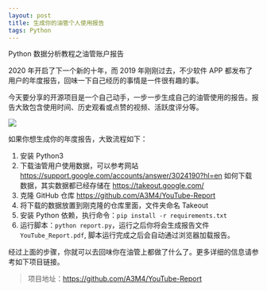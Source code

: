 ```yaml
---
layout: post
title: 生成你的油管个人使用报告
tags: Python
---
```


Python 数据分析教程之油管账户报告

2020 年开启了下一个新的十年，而 2019 年刚刚过去，不少软件 APP 都发布了用户的年度报告，回味一下自己经历的事情是一件很有趣的事。

今天要分享的开源项目是一个自己动手，一步一步生成自己的油管使用的报告。报告大致包含使用时间、历史观看或点赞的视频、活跃度评分等。

![](https://i.ibb.co/H255wkD/You-Tube-Report-1.png)

如果你想生成你的年度报告，大致流程如下：

1. 安装 Python3
2. 下载油管用户使用数据，可以参考网站  https://support.google.com/accounts/answer/3024190?hl=en 如何下载数据，其实数据都已经存储在 https://takeout.google.com/ 
3. 克隆 GitHub 仓库 https://github.com/A3M4/YouTube-Report
4. 将下载的数据放置到刚克隆的仓库里面，文件夹命名 Takeout 
5. 安装 Python 依赖，执行命令：`pip install -r requirements.txt`
6. 运行脚本：`python report.py`，运行之后你将会生成报告文件 `YouTube_Report.pdf`, 脚本运行完成之后会自动通过浏览器加载报告。

经过上面的步骤，你就可以去回味你在油管上都做了什么了。更多详细的信息请参考如下项目链接。

> 项目地址：https://github.com/A3M4/YouTube-Report

